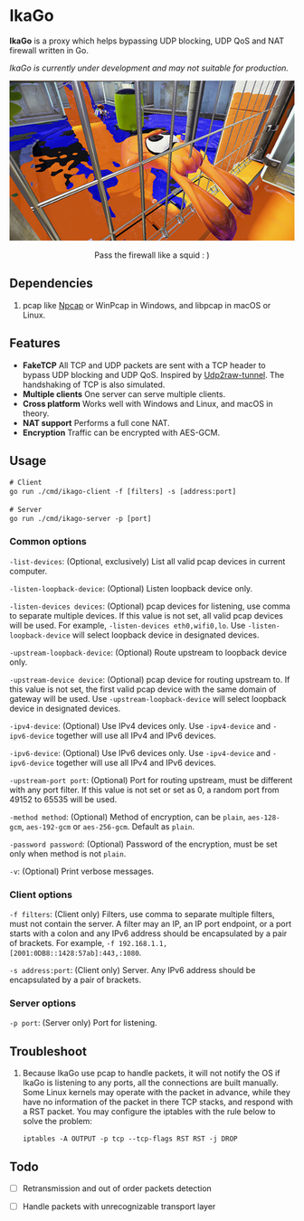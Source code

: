 # IkaGo

**IkaGo** is a proxy which helps bypassing UDP blocking, UDP QoS and NAT firewall written in Go.

*IkaGo is currently under development and may not suitable for production.*

<p align="center">
  <img src="/assets/squid.jpg">
</p>
<p align="center">
  Pass the firewall like a squid : )
</p>

## Dependencies

1. pcap like [Npcap](http://www.npcap.org/) or WinPcap in Windows, and libpcap in macOS or Linux.

## Features

- **FakeTCP** All TCP and UDP packets are sent with a TCP header to bypass UDP blocking and UDP QoS. Inspired by [Udp2raw-tunnel](https://github.com/wangyu-/udp2raw-tunnel). The handshaking of TCP is also simulated.
- **Multiple clients** One server can serve multiple clients.
- **Cross platform** Works well with Windows and Linux, and macOS in theory.
- **NAT support** Performs a full cone NAT.
- **Encryption** Traffic can be encrypted with AES-GCM.

## Usage

```
# Client
go run ./cmd/ikago-client -f [filters] -s [address:port]

# Server
go run ./cmd/ikago-server -p [port]
```

### Common options

`-list-devices`: (Optional, exclusively) List all valid pcap devices in current computer.

`-listen-loopback-device`: (Optional) Listen loopback device only.

`-listen-devices devices`: (Optional) pcap devices for listening, use comma to separate multiple devices. If this value is not set, all valid pcap devices will be used. For example, `-listen-devices eth0,wifi0,lo`. Use `-listen-loopback-device` will select loopback device in designated devices.

`-upstream-loopback-device`: (Optional) Route upstream to loopback device only.

`-upstream-device device`: (Optional) pcap device for routing upstream to. If this value is not set, the first valid pcap device with the same domain of gateway will be used. Use `-upstream-loopback-device` will select loopback device in designated devices.

`-ipv4-device`: (Optional) Use IPv4 devices only. Use `-ipv4-device` and `-ipv6-device` together will use all IPv4 and IPv6 devices.

`-ipv6-device`: (Optional) Use IPv6 devices only. Use `-ipv4-device` and `-ipv6-device` together will use all IPv4 and IPv6 devices.

`-upstream-port port`: (Optional) Port for routing upstream, must be different with any port filter. If this value is not set or set as 0, a random port from 49152 to 65535 will be used.

`-method method`: (Optional) Method of encryption, can be `plain`, `aes-128-gcm`, `aes-192-gcm` or `aes-256-gcm`. Default as `plain`.

`-password password`: (Optional) Password of the encryption, must be set only when method is not `plain`.

`-v`: (Optional) Print verbose messages.

### Client options

`-f filters`: (Client only) Filters, use comma to separate multiple filters, must not contain the server. A filter may an IP, an IP port endpoint, or a port starts with a colon and any IPv6 address should be encapsulated by a pair of brackets. For example, `-f 192.168.1.1,[2001:0DB8::1428:57ab]:443,:1080`.

`-s address:port`: (Client only) Server. Any IPv6 address should be encapsulated by a pair of brackets.

### Server options

`-p port`: (Server only) Port for listening.

## Troubleshoot

1. Because IkaGo use pcap to handle packets, it will not notify the OS if IkaGo is listening to any ports, all the connections are built manually. Some Linux kernels may operate with the packet in advance, while they have no information of the packet in there TCP stacks, and respond with a RST packet. You may configure the iptables with the rule below to solve the problem:
	```
	iptables -A OUTPUT -p tcp --tcp-flags RST RST -j DROP
	```

## Todo

- [ ] Retransmission and out of order packets detection
- [ ] Handle packets with unrecognizable transport layer

